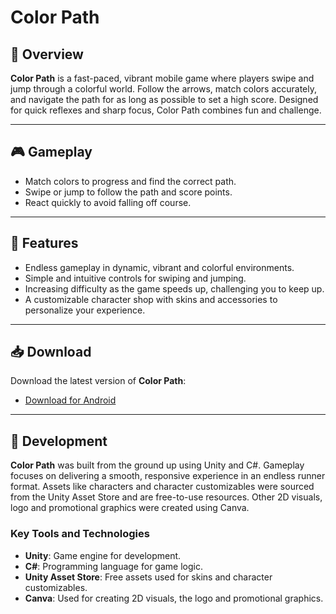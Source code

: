 # Color Path

## 🎨 Overview
**Color Path** is a fast-paced, vibrant mobile game where players swipe and jump through a colorful world. Follow the arrows, match colors accurately, and navigate the path for as long as possible to set a high score. Designed for quick reflexes and sharp focus, Color Path combines fun and challenge.

---

## 🎮 Gameplay
- Match colors to progress and find the correct path.
- Swipe or jump to follow the path and score points.
- React quickly to avoid falling off course.

---

## 🌟 Features
- Endless gameplay in dynamic, vibrant and colorful environments.
- Simple and intuitive controls for swiping and jumping.
- Increasing difficulty as the game speeds up, challenging you to keep up.
- A customizable character shop with skins and accessories to personalize your experience.

---

## 📥 Download
Download the latest version of **Color Path**:
- [Download for Android](https://play.google.com/store/apps/details?id=com.dmgamesdev.colorpath)

---

## 🔧 Development
**Color Path** was built from the ground up using Unity and C#. Gameplay focuses on delivering a smooth, responsive experience in an endless runner format. Assets like characters and character customizables were sourced from the Unity Asset Store and are free-to-use resources. Other 2D visuals, logo and promotional graphics were created using Canva.

### Key Tools and Technologies
- **Unity**: Game engine for development.
- **C#**: Programming language for game logic.
- **Unity Asset Store**: Free assets used for skins and character customizables.
- **Canva**: Used for creating 2D visuals, the logo and promotional graphics.
